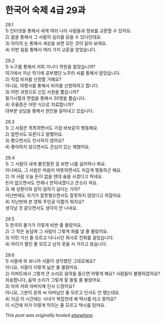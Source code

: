 # 한국어 숙제 4급 29과

<p>29.1<br>1) &#51064;&#53552;&#45367;&#51012; &#53685;&#54644;&#49436; &#49464;&#44228; &#50668;&#47084; &#45208;&#46972; &#49324;&#46988;&#46308;&#44284; &#51221;&#48372;&#47484; &#44368;&#54872;&#54624; &#49688; &#51080;&#50612;&#50836;.<br>2) &#45000;&#51012; &#53685;&#54644;&#49436; &#44536; &#49324;&#46988;&#51032; &#49900;&#47532;&#47484; &#51069;&#51012; &#49688; &#51080;&#45796;&#45912;&#45936;&#50836;.<br>3) &#50500;&#51060;&#51032; &#45576; &#53685;&#54644;&#49436; &#49464;&#49345;&#51012; &#48372;&#47732; &#47784;&#46304; &#44163;&#51060; &#45804;&#46972; &#48372;&#50668;&#50836;.<br>4) &#51060;&#48264; &#51068;&#51012; &#53685;&#54644;&#49436; &#50668;&#47084; &#44032;&#51648; &#44368;&#54984;&#51012; &#50619;&#50632;&#49845;&#45768;&#45796;.<br><br>29.2<br>1) &#45572;&#44396;&#47484; &#53685;&#54644;&#49436; &#51200;&#55148; &#44032;&#45208;&#45796; &#54617;&#50896;&#51012; &#50508;&#50520;&#49845;&#45768;&#44620;?<br>&#50668;&#44592;&#50640;&#49436; &#51648;&#45212; &#54617;&#44592;&#50640; &#44277;&#48512;&#54664;&#45912; &#45432;&#47924;&#46972; &#50472;&#47484; &#53685;&#54644;&#49436; &#50508;&#50520;&#49845;&#45768;&#45796;.<br>2) &#51649;&#51217; &#48708;&#51088;&#47484; &#49888;&#52397;&#54624; &#44144;&#50696;&#50836;?<br>&#50500;&#45768;&#50836;, &#50668;&#54665;&#49324;&#47484; &#53685;&#54644;&#49436; &#48708;&#51088;&#47484; &#49888;&#52397;&#54616;&#47140;&#44256; &#54633;&#45768;&#45796;.<br>3) &#50612;&#46500; &#44284;&#51221;&#51004;&#47196; &#49888;&#51077; &#49324;&#50896;&#51012; &#48977;&#49845;&#45768;&#44620;?<br>&#54596;&#44592;&#49884;&#54744;&#44284; &#47732;&#51217;&#51012; &#53685;&#54644;&#49436; 30&#47749;&#51012; &#48977;&#49845;&#45768;&#45796;.<br>4) &#50864;&#50872;&#51613;&#51008; &#50612;&#46500; &#49885;&#51004;&#47196; &#52824;&#47308;&#54633;&#45768;&#44620;?<br>&#45824;&#48512;&#48516; &#49345;&#45812;&#51012; &#53685;&#54644;&#49436; &#50896;&#51064;&#51012; &#50508;&#50500;&#45236;&#44256; &#51080;&#49845;&#45768;&#45796;.<br><br>29.3<br>1) &#44536; &#49324;&#46988;&#51008; &#46609;&#46609;&#54616;&#47732;&#49436;&#46020; &#44032;&#45140; &#48148;&#48372;&#44057;&#51060; &#54665;&#46041;&#54644;&#50836;.<br>2) &#50508;&#47732;&#49436;&#46020; &#47784;&#47480;&#45796;&#44256; &#47568;&#54664;&#50612;&#50836;.<br>3) &#48420;&#51004;&#47732;&#49436;&#46020; &#51064;&#49324;&#54616;&#51648; &#50506;&#50500;&#50836;?<br>4) &#51339;&#50500;&#54616;&#51648; &#50506;&#51004;&#47732;&#49436;&#46020; &#44288;&#49900;&#51060; &#51080;&#45716; &#52404;&#54664;&#50612;&#50836;.<br><br>29.4<br>1) &#44536; &#49324;&#46988;&#51060; &#45236;&#44172; &#48520;&#52828;&#51208;&#54620; &#44152; &#48372;&#47732; &#45208;&#47484; &#49899;&#50612;&#54616;&#45208; &#48400;&#50836;.<br>&#50500;&#45768;&#50640;&#50836;, &#44536; &#49324;&#46988;&#51008; &#47560;&#51020;&#51060; &#46384;&#46907;&#54616;&#47732;&#49436;&#46020; &#52264;&#44049;&#44172; &#54665;&#46041;&#54616;&#44260; &#54644;&#50836;.<br>2) &#51200; &#49324;&#46988; &#50724;&#45720; &#46024;&#51060; &#50630;&#51012; &#53584;&#45936; &#49696;&#51012; &#49324;&#44192;&#45796;&#44256; &#54616;&#45348;&#50836;.<br>&#46024;&#51060; &#50630;&#51004;&#47732;&#49436;&#46020; &#50616;&#51228;&#45208; &#54620;&#53553;&#45236;&#44192;&#45796;&#44256; &#53360;&#49548;&#47532; &#52432;&#50836;.<br>3) &#50780; &#49457;&#54872;&#51060;&#50752; &#44057;&#51060; &#51068;&#54616;&#44592; &#49899;&#45796;&#45716; &#44144;&#50556;?<br>&#51648;&#45212;&#48264;&#50640;&#46020; &#51088;&#44592;&#44032; &#51096;&#47803;&#54664;&#51004;&#47732;&#49436;&#46020; &#51096;&#47803;&#54616;&#51648; &#50506;&#50520;&#45796;&#44256; &#54616;&#51094;&#50500;&#50836;.<br>4) &#51648;&#45212;&#48264;&#50640; &#48376; &#50689;&#54868; &#51452;&#51064;&#44277; &#51060;&#47492;&#51060; &#47952;&#51648;&#50836;?<br>&#49373;&#44033;&#45216; &#44163; &#44057;&#51004;&#47732;&#49436;&#46020; &#49373;&#44033;&#51060; &#50504; &#45208;&#45348;&#50836;.<br><br>29.5<br>1) &#54620;&#44397;&#51032; &#47932;&#44032;&#44032; &#51060;&#47111;&#44172; &#48708;&#49916; &#51460; &#47792;&#46992;&#50612;&#50836;.<br>2) &#44536; &#51089;&#51008; &#45453;&#45812;&#50640; &#44536; &#49324;&#46988;&#51060; &#44536;&#47111;&#44172; &#54868;&#47484; &#45244; &#51460; &#47792;&#46992;&#50612;&#50836;.<br>3) &#51060;&#48124; &#44032;&#49888; &#51460; &#47784;&#47476;&#44256; &#45796;&#45768;&#49884;&#45912; &#54924;&#49324;&#47196; &#51204;&#54868;&#47484; &#44152;&#50632;&#49845;&#45768;&#45796;.<br>4) &#50500;&#51060;&#44032; &#46392;&#51064; &#51460; &#47784;&#47476;&#44256; &#45224;&#51088; &#50743;&#51012; &#49324; &#44032;&#51648;&#44256; &#50772;&#49845;&#45768;&#45796;.<br><br>29.6<br>1) &#49436;&#50872;&#50640; &#50752; &#48372;&#45768;&#44620; &#49436;&#50872;&#51060; &#49373;&#44033;&#54664;&#45912; &#44536;&#45824;&#47196;&#50696;&#50836;?<br>&#50500;&#45768;&#50836;, &#49436;&#50872;&#51060; &#51060;&#47111;&#44172; &#45331;&#51008; &#51460; &#47792;&#46992;&#50612;&#50836;.<br>2) &#50500;&#54028;&#53944;&#50640;&#49436; &#44536;&#47111;&#44172; &#53360; &#49548;&#47532;&#47196; &#51020;&#50501;&#51012; &#46308;&#51004;&#47732; &#50612;&#46523;&#44172; &#54644;&#50836;?  &#49324;&#46988;&#46308;&#51060; &#48520;&#54217;&#54616;&#51094;&#50500;&#50836;?<br>&#51396;&#49569;&#54633;&#45768;&#45796;, &#51020;&#50501; &#49548;&#47532;&#44032; &#44536;&#47111;&#44172; &#51096; &#46308;&#47540; &#51460; &#47792;&#46992;&#50612;&#50836;.<br>3) &#50500;&#44620; &#51200;&#55148; &#50500;&#48260;&#51648;&#44760; &#51064;&#49324; &#46300;&#47160;&#50612;&#50836;?<br>&#50500;&#45768;&#50836;, &#44536;&#48516;&#51060; &#50980;&#55148; &#50472; &#50500;&#48260;&#45784;&#51064; &#51460; &#47784;&#47476;&#44256; &#51064;&#49324;&#46020; &#50504; &#54664;&#45716;&#45936;&#50836;.<br>4) &#51648;&#44552; &#51060; &#49884;&#44036;&#50640;&#45716; &#49884;&#45236;&#44032; &#48373;&#51105;&#54620;&#45936; &#50780; &#53469;&#49884;&#47484; &#53440;&#44256; &#50772;&#50612;&#50836;?<br>&#51060; &#49884;&#44036;&#50640; &#52264;&#44032; &#51060;&#47111;&#44172; &#47561;&#55176;&#45716; &#51460; &#47784;&#47476;&#44256; &#53469;&#49884;&#47484; &#53460;&#50612;&#50836;.</p>


*This post was originally hosted [elsewhere](http://planspace.blogspot.com/2009/07/4-29.html).*
